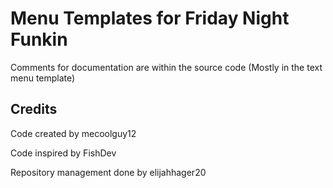 # Menu Templates for Friday Night Funkin

Comments for documentation are within the source code (Mostly in the text menu template)

## Credits

Code created by mecoolguy12

Code inspired by FishDev

Repository management done by elijahhager20
